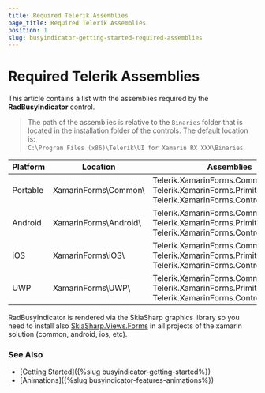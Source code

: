 ```yaml
---
title: Required Telerik Assemblies
page_title: Required Telerik Assemblies
position: 1
slug: busyindicator-getting-started-required-assemblies
---
```


# Required Telerik Assemblies

This article contains a list with the assemblies required by the **RadBusyIndicator** control.

> The path of the assemblies is relative to the `Binaries` folder that is located in the installation folder of the controls. The default location is:  
> `C:\Program Files (x86)\Telerik\UI for Xamarin RX XXX\Binaries`.

| Platform | Location | Assemblies |
| -------- | -------- | ---------- |
| Portable | XamarinForms\Common\ | Telerik.XamarinForms.Common.dll <br/> Telerik.XamarinForms.Primitives.dll <br/> Telerik.XamarinForms.Controls.SkiaSharp |
| Android  | XamarinForms\Android\ | Telerik.XamarinForms.Common.dll <br/> Telerik.XamarinForms.Primitives.dll <br/> Telerik.XamarinForms.Controls.SkiaSharp |
| iOS      | XamarinForms\iOS\ | Telerik.XamarinForms.Common.dll <br/> Telerik.XamarinForms.Primitives.dll <br/> Telerik.XamarinForms.Controls.SkiaSharp |
| UWP      | XamarinForms\UWP\ | Telerik.XamarinForms.Common.dll <br/> Telerik.XamarinForms.Primitives.dll <br/> Telerik.XamarinForms.Controls.SkiaSharp |

RadBusyIndicator is rendered via the SkiaSharp graphics library so you need to install also [SkiaSharp.Views.Forms](https://www.nuget.org/packages/SkiaSharp.Views.Forms/1.55.0) in all projects of the xamarin solution (common, android, ios, etc). 
 
### See Also

- [Getting Started]({%slug busyindicator-getting-started%})
- [Animations]({%slug busyindicator-features-animations%})